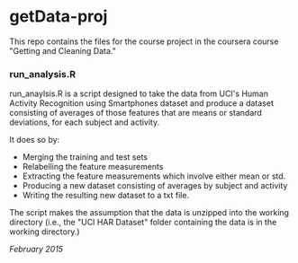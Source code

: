 # getData-proj
This repo contains the files for the course project in the coursera course "Getting and Cleaning Data."

### run_analysis.R
run_anaylsis.R is a script designed to take the data from UCI's Human Activity Recognition using Smartphones dataset and produce a dataset consisting of averages of those features that are means or standard deviations, for each subject and activity.

It does so by:
 - Merging the training and test sets
 - Relabelling the feature measurements
 - Extracting the feature measurements which involve either mean or std. 
 - Producing a new dataset consisting of averages by subject and activity
 - Writing the resulting new dataset to a txt file.
 

The script makes the assumption that the data is unzipped into the working directory (i.e., the "UCI HAR Dataset" folder containing the data is in the working directory.)

*February 2015*